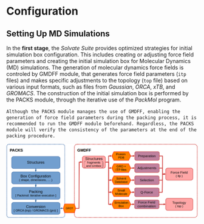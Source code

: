 # **Configuration**

## Setting Up MD Simulations

In the **first stage**, the *Solvate Suite* provides optimized strategies for initial simulation box configuration. This includes creating or adjusting force field parameters and creating the initial simulation box for Molecular Dynamics (MD) simulations. The generation of molecular dynamics force fields is controled by GMDFF module, that generates force field parameters (`itp` files) and makes specific adjustments to the topology (`top` file) based on various input formats, such as files from *Gaussian*, *ORCA*, *xTB*, and *GROMACS*. The construction of the initial simulation box is performed by the PACKS module, through the iterative use of the *PackMol* program.

```{note}
Although the PACKS module manages the use of GMDFF, enabling the generation of force field parameters during the packing process, it is recommended to run the GMDFF module beforehand. Regardless, the PACKS module will verify the consistency of the parameters at the end of the packing procedure.
```

![image](images/stage1.png)
